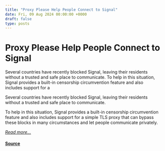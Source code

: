 ```yaml
---
title: "Proxy Please Help People Connect to Signal"
date: Fri, 09 Aug 2024 00:00:00 +0000
draft: false
type: posts
---
```

# Proxy Please Help People Connect to Signal





 Several countries have recently blocked Signal, leaving their residents without a trusted and safe place to communicate. To help in this situation, Signal provides a built-in censorship circumvention feature and also includes support for a

Several countries have recently blocked Signal, leaving their residents without a trusted and safe place to communicate.

To help in this situation, Signal provides a built-in censorship circumvention feature and also includes support for a simple TLS proxy that can bypass these blocks in many circumstances and let people communicate privately.

[_Read more..._](https://signal.org/blog/proxy-please/)

#### [Source](https://signal.org/blog/proxy-please/)

